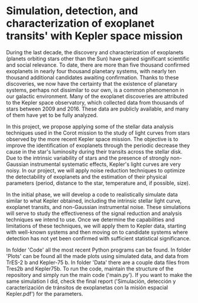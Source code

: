 # Simulation, detection, and characterization of exoplanet transits' with Kepler space mission

During the last decade, the discovery and characterization of exoplanets (planets orbiting stars other than the Sun) have gained significant scientific and social relevance. To date, there are more than five thousand confirmed exoplanets in nearly four thousand planetary systems, with nearly ten thousand additional candidates awaiting confirmation. Thanks to these discoveries, we now have the certainty that the existence of planetary systems, perhaps not dissimilar to our own, is a common phenomenon in our galactic environment. Many of the exoplanet discoveries are attributed to the Kepler space observatory, which collected data from thousands of stars between 2009 and 2016. These data are publicly available, and many of them have yet to be fully analyzed.

In this project, we propose applying some of the stellar data analysis techniques used in the Corot mission to the study of light curves from stars observed by the more recent Kepler space mission. The objective is to improve the identification of exoplanets through the periodic decrease they cause in the star's luminosity during their transits across the stellar disk. Due to the intrinsic variability of stars and the presence of strongly non-Gaussian instrumental systematic effects, Kepler's light curves are very noisy. In our project, we will apply noise reduction techniques to optimize the detectability of exoplanets and the estimation of their physical parameters (period, distance to the star, temperature and, if possible, size).

In the initial phase, we will develop a code to realistically simulate data similar to what Kepler obtained, including the intrinsic stellar light curve, exoplanet transits, and non-Gaussian instrumental noise. These simulations will serve to study the effectiveness of the signal reduction and analysis techniques we intend to use. Once we determine the capabilities and limitations of these techniques, we will apply them to Kepler data, starting with well-known systems and then moving on to candidate systems where detection has not yet been confirmed with sufficient statistical significance.

In folder 'Code' all the most recent Python programs can be found. In folder 'Plots' can be found all the made plots using simulated data, and data from TrES-2 b and Kepler-75 b.
In folder 'Data' there are a couple data files from Tres2b and Kepler75b. 
To run the code, maintain the structure of the repository and simply run the main code ('main.py').
If you want to make the same simulation I did, check the final report ('Simulación, detección y caracterización de tránsitos de exoplanetas con la misión espacial Kepler.pdf') for the parameters.
